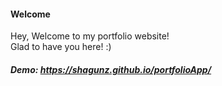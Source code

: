 #### Welcome
Hey, Welcome to my portfolio website! \
Glad to have you here! :)


##### Demo: https://shagunz.github.io/portfolioApp/ 
